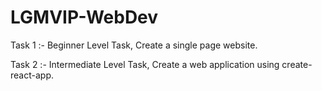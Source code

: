 # LGMVIP-WebDev
Task 1 :- Beginner Level Task, Create a single page website. 

Task 2 :- Intermediate Level Task, Create a web application using create-react-app.
